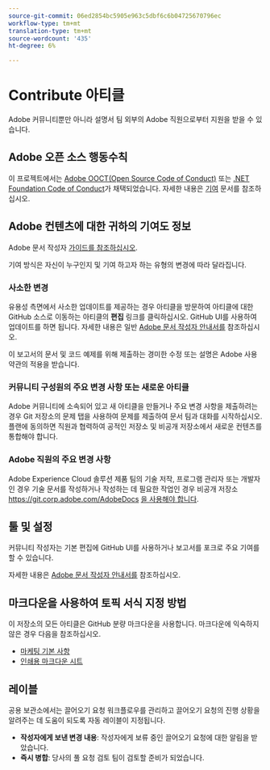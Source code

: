 ```yaml
---
source-git-commit: 06ed2854bc5905e963c5dbf6c6b04725670796ec
workflow-type: tm+mt
translation-type: tm+mt
source-wordcount: '435'
ht-degree: 6%

---
```

# Contribute 아티클

Adobe 커뮤니티뿐만 아니라 설명서 팀 외부의 Adobe 직원으로부터 지원을 받을 수 있습니다.


## Adobe 오픈 소스 행동수칙

이 프로젝트에서는 [Adobe OOCT(Open Source Code of Conduct)](code-of-conduct.md) 또는 [.NET Foundation Code of Conduct](https://dotnetfoundation.org/code-of-conduct)가 채택되었습니다. 자세한 내용은 [기여](contributing.md) 문서를 참조하십시오.

## Adobe 컨텐츠에 대한 귀하의 기여도 정보

Adobe 문서 작성자 [가이드를 참조하십시오](https://docs.adobe.com/content/help/en/contributor/contributor-guide/introduction.html).

기여 방식은 자신이 누구인지 및 기여 하고자 하는 유형의 변경에 따라 달라집니다.

### 사소한 변경

유용성 측면에서 사소한 업데이트를 제공하는 경우 아티클을 방문하여 아티클에 대한 GitHub 소스로 이동하는 아티클의 **편집** 링크를 클릭하십시오. GitHub UI를 사용하여 업데이트를 하면 됩니다. 자세한 내용은 일반 [Adobe 문서 작성자 안내서를](https://docs.adobe.com/content/help/en/contributor/contributor-guide/introduction.html) 참조하십시오.

이 보고서의 문서 및 코드 예제를 위해 제출하는 경미한 수정 또는 설명은 Adobe 사용 약관의 적용을 받습니다.

### 커뮤니티 구성원의 주요 변경 사항 또는 새로운 아티클

Adobe 커뮤니티에 소속되어 있고 새 아티클을 만들거나 주요 변경 사항을 제출하려는 경우 Git 저장소의 문제 탭을 사용하여 문제를 제출하여 문서 팀과 대화를 시작하십시오. 플랜에 동의하면 직원과 협력하여 공적인 저장소 및 비공개 저장소에서 새로운 컨텐츠를 통합해야 합니다.

<!--
If you submit a pull request with significant changes to documentation and code examples, you'll see a message in the pull request asking you to submit an online contribution license agreement (CLA). We need you to complete the online form before we can review your pull request.
-->

### Adobe 직원의 주요 변경 사항

Adobe Experience Cloud 솔루션 제품 팀의 기술 저작, 프로그램 관리자 또는 개발자인 경우 기술 문서를 작성하거나 작성하는 데 필요한 작업인 경우 비공개 저장소 https://git.corp.adobe.com/AdobeDocs [을 사용해야 합니다](https://git.corp.adobe.com/AdobeDocs). <!--Employees from other parts of the Adobe world should use the public repo for minor updates.-->

## 툴 및 설정

커뮤니티 작성자는 기본 편집에 GitHub UI를 사용하거나 보고서를 포크로 주요 기여를 할 수 있습니다.

자세한 내용은 [Adobe 문서 작성자 안내서를](https://docs.adobe.com/content/help/en/contributor/contributor-guide/introduction.html) 참조하십시오.

## 마크다운을 사용하여 토픽 서식 지정 방법

이 저장소의 모든 아티클은 GitHub 분량 마크다운을 사용합니다. 마크다운에 익숙하지 않은 경우 다음을 참조하십시오.

* [마케팅 기본 사항](https://help.github.com/articles/markdown-basics/)
* [인쇄용 마크다운 시트](https://guides.github.com/pdfs/markdown-cheatsheet-online.pdf)

## 레이블

공용 보관소에서는 끌어오기 요청 워크플로우를 관리하고 끌어오기 요청의 진행 상황을 알려주는 데 도움이 되도록 자동 레이블이 지정됩니다.

* **작성자에게 보낸 변경 내용**: 작성자에게 보류 중인 끌어오기 요청에 대한 알림을 받았습니다.
* **즉시 병합**: 당사의 풀 요청 검토 팀이 검토할 준비가 되었습니다.
